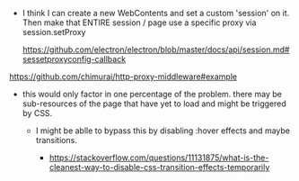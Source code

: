 - I think I can create a new WebContents and set a custom 'session' on it.
  Then make that ENTIRE session / page use a specific proxy via session.setProxy

    https://github.com/electron/electron/blob/master/docs/api/session.md#sessetproxyconfig-callback

https://github.com/chimurai/http-proxy-middleware#example

- this would only factor in one percentage of the problem.
  there may be sub-resources of the page that have yet to load and might be
  triggered by CSS.

    - I might be ablle to bypass this by disabling :hover effects and maybe
      transitions.

        - https://stackoverflow.com/questions/11131875/what-is-the-cleanest-way-to-disable-css-transition-effects-temporarily
